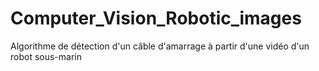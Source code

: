 # Computer_Vision_Robotic_images
Algorithme de détection d'un câble d'amarrage à partir d'une vidéo d'un robot sous-marin
